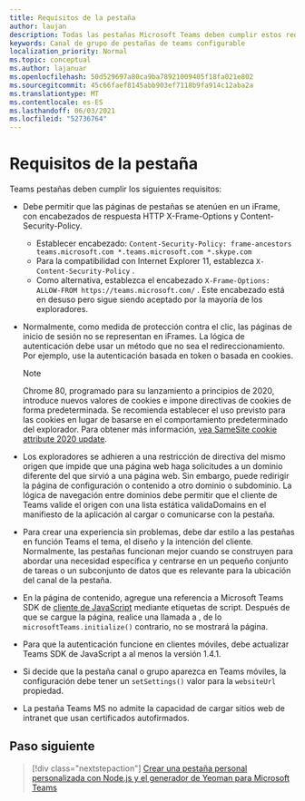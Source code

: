 ```yaml
---
title: Requisitos de la pestaña
author: laujan
description: Todas las pestañas Microsoft Teams deben cumplir estos requisitos.
keywords: Canal de grupo de pestañas de teams configurable
localization_priority: Normal
ms.topic: conceptual
ms.author: lajanuar
ms.openlocfilehash: 50d529697a80ca9ba78921009405f18fa021e802
ms.sourcegitcommit: 45c66faef8145abb903ef7118b9fa914c12aba2a
ms.translationtype: MT
ms.contentlocale: es-ES
ms.lasthandoff: 06/03/2021
ms.locfileid: "52736764"
---
```

# <a name="tab-requirements"></a>Requisitos de la pestaña

Teams pestañas deben cumplir los siguientes requisitos:

* Debe permitir que las páginas de pestañas se atenúen en un iFrame, con encabezados de respuesta HTTP X-Frame-Options y Content-Security-Policy.
  * Establecer encabezado: `Content-Security-Policy: frame-ancestors teams.microsoft.com *.teams.microsoft.com *.skype.com`
  * Para la compatibilidad con Internet Explorer 11, establezca `X-Content-Security-Policy` .
  * Como alternativa, establezca el encabezado `X-Frame-Options: ALLOW-FROM https://teams.microsoft.com/` . Este encabezado está en desuso pero sigue siendo aceptado por la mayoría de los exploradores.
* Normalmente, como medida de protección contra el clic, las páginas de inicio de sesión no se representan en iFrames. La lógica de autenticación debe usar un método que no sea el redireccionamiento. Por ejemplo, use la autenticación basada en token o basada en cookies.

    > [!NOTE]
    > Chrome 80, programado para su lanzamiento a principios de 2020, introduce nuevos valores de cookies e impone directivas de cookies de forma predeterminada. Se recomienda establecer el uso previsto para las cookies en lugar de basarse en el comportamiento predeterminado del explorador. Para obtener más información, [vea SameSite cookie attribute 2020 update](../../resources/samesite-cookie-update.md).

* Los exploradores se adhieren a una restricción de directiva del mismo origen que impide que una página web haga solicitudes a un dominio diferente del que sirvió a una página web. Sin embargo, puede redirigir la página de configuración o contenido a otro dominio o subdominio. La lógica de navegación entre dominios debe permitir que el cliente de Teams valide el origen con una lista estática validaDomains en el manifiesto de la aplicación al cargar o comunicarse con la pestaña.

* Para crear una experiencia sin problemas, debe dar estilo a las pestañas en función Teams el tema, el diseño y la intención del cliente. Normalmente, las pestañas funcionan mejor cuando se construyen para abordar una necesidad específica y centrarse en un pequeño conjunto de tareas o un subconjunto de datos que es relevante para la ubicación del canal de la pestaña.

* En la página de contenido, agregue una referencia a Microsoft Teams SDK de [cliente de JavaScript](/javascript/api/overview/msteams-client) mediante etiquetas de script. Después de que se cargue la página, realice una llamada a , de lo `microsoftTeams.initialize()` contrario, no se mostrará la página.

* Para que la autenticación funcione en clientes móviles, debe actualizar Teams SDK de JavaScript a al menos la versión 1.4.1.

* Si decide que la pestaña canal o grupo aparezca en Teams móviles, la configuración debe tener un `setSettings()` valor para la `websiteUrl` propiedad.

* La pestaña Teams MS no admite la capacidad de cargar sitios web de intranet que usan certificados autofirmados.

## <a name="next-step"></a>Paso siguiente

> [!div class="nextstepaction"]
> [Crear una pestaña personal personalizada con Node.js y el generador de Yeoman para Microsoft Teams](~/tabs/quickstarts/create-personal-tab-node-yeoman.md)
